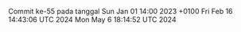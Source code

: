 Commit ke-55 pada tanggal Sun Jan 01 14:00 2023 +0100
Fri Feb 16 14:43:06 UTC 2024
Mon May  6 18:14:52 UTC 2024

